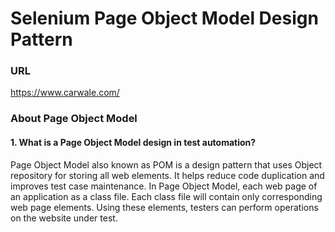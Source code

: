 # Selenium Page Object Model Design Pattern

### URL
https://www.carwale.com/

### About Page Object Model

#### 1. What is a  Page Object Model design in test automation?
Page Object Model also known as POM is a design pattern that uses Object repository for storing all web elements. It helps reduce code duplication and improves test case maintenance. In Page Object Model, each web page of an application as a class file. 
Each class file will contain only corresponding web page elements. Using these elements, testers can perform operations on the website under test.

